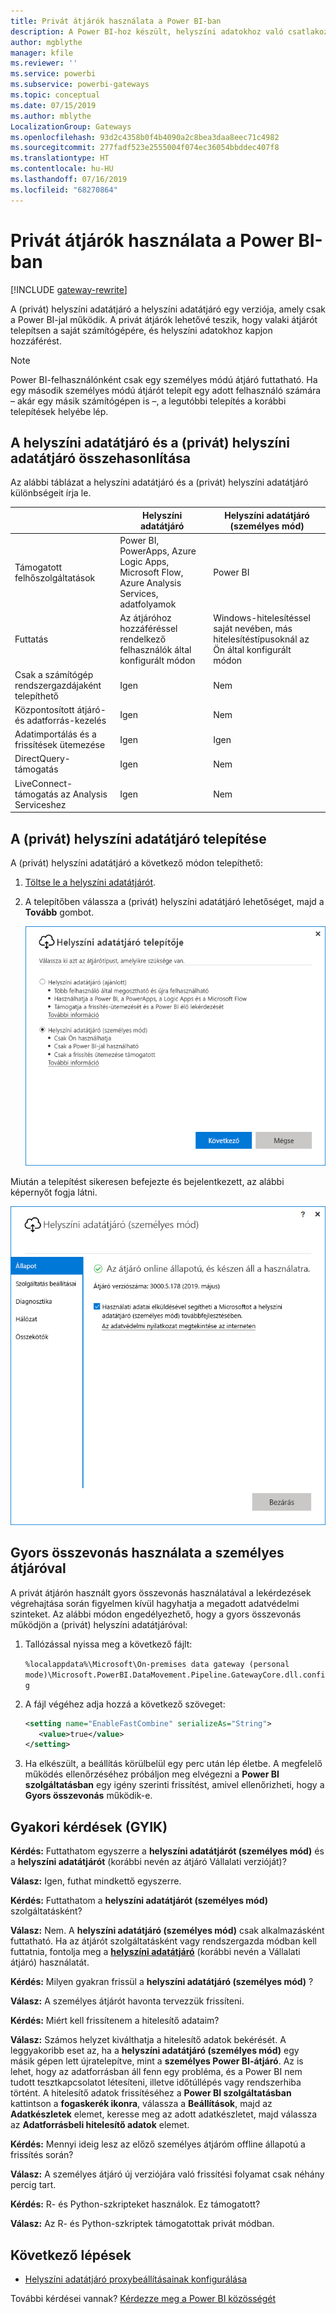 ```yaml
---
title: Privát átjárók használata a Power BI-ban
description: A Power BI-hoz készült, helyszíni adatokhoz való csatlakozásra használható (privát) helyszíni adatátjáróról nyújt tájékoztatást.
author: mgblythe
manager: kfile
ms.reviewer: ''
ms.service: powerbi
ms.subservice: powerbi-gateways
ms.topic: conceptual
ms.date: 07/15/2019
ms.author: mblythe
LocalizationGroup: Gateways
ms.openlocfilehash: 93d2c4358b0f4b4090a2c8bea3daa8eec71c4982
ms.sourcegitcommit: 277fadf523e2555004f074ec36054bbddec407f8
ms.translationtype: HT
ms.contentlocale: hu-HU
ms.lasthandoff: 07/16/2019
ms.locfileid: "68270864"
---
```

# <a name="use-personal-gateways-in-power-bi"></a>Privát átjárók használata a Power BI-ban

[!INCLUDE [gateway-rewrite](includes/gateway-rewrite.md)]

A (privát) helyszíni adatátjáró a helyszíni adatátjáró egy verziója, amely csak a Power BI-jal működik. A privát átjárók lehetővé teszik, hogy valaki átjárót telepítsen a saját számítógépére, és helyszíni adatokhoz kapjon hozzáférést.

> [!NOTE]
> Power BI-felhasználónként csak egy személyes módú átjáró futtatható. Ha egy második személyes módú átjárót telepít egy adott felhasználó számára – akár egy másik számítógépen is –, a legutóbbi telepítés a korábbi telepítések helyébe lép.

## <a name="on-premises-data-gateway-vs-on-premises-data-gateway-personal-mode"></a>A helyszíni adatátjáró és a (privát) helyszíni adatátjáró összehasonlítása

Az alábbi táblázat a helyszíni adatátjáró és a (privát) helyszíni adatátjáró különbségeit írja le.

|   |Helyszíni adatátjáró | Helyszíni adatátjáró (személyes mód) |
| ---- | ---- | ---- |
|Támogatott felhőszolgáltatások |Power BI, PowerApps, Azure Logic Apps, Microsoft Flow, Azure Analysis Services, adatfolyamok |Power BI |
|Futtatás |Az átjáróhoz hozzáféréssel rendelkező felhasználók által konfigurált módon |Windows-hitelesítéssel saját nevében, más hitelesítéstípusoknál az Ön által konfigurált módon |
|Csak a számítógép rendszergazdájaként telepíthető |Igen |Nem |
|Központosított átjáró- és adatforrás-kezelés |Igen |Nem |
|Adatimportálás és a frissítések ütemezése |Igen |Igen |
|DirectQuery-támogatás |Igen |Nem |
|LiveConnect-támogatás az Analysis Serviceshez |Igen |Nem |

## <a name="install-the-on-premises-data-gateway-personal-mode"></a>A (privát) helyszíni adatátjáró telepítése

A (privát) helyszíni adatátjáró a következő módon telepíthető:

1. [Töltse le a helyszíni adatátjárót](https://go.microsoft.com/fwlink/?LinkId=820925&clcid=0x409).

2. A telepítőben válassza a (privát) helyszíni adatátjáró lehetőséget, majd a **Tovább** gombot.

   ![A (privát) helyszíni adatátjáró kiválasztása](media/service-gateway-personal-mode/personal-gateway-select.png)

Miután a telepítést sikeresen befejezte és bejelentkezett, az alábbi képernyőt fogja látni.

![(Privát) helyszíni adatátjáró sikeres telepítése](media/service-gateway-personal-mode/personal-gateway-complete.png)

## <a name="using-fast-combine-with-the-personal-gateway"></a>Gyors összevonás használata a személyes átjáróval

A privát átjárón használt gyors összevonás használatával a lekérdezések végrehajtása során figyelmen kívül hagyhatja a megadott adatvédelmi szinteket. Az alábbi módon engedélyezhető, hogy a gyors összevonás működjön a (privát) helyszíni adatátjáróval:

1. Tallózással nyissa meg a következő fájlt:

   `%localappdata%\Microsoft\On-premises data gateway (personal mode)\Microsoft.PowerBI.DataMovement.Pipeline.GatewayCore.dll.config`

2. A fájl végéhez adja hozzá a következő szöveget:

    ```xml
    <setting name="EnableFastCombine" serializeAs="String">
       <value>true</value>
    </setting>
    ```

3. Ha elkészült, a beállítás körülbelül egy perc után lép életbe. A megfelelő működés ellenőrzéséhez próbáljon meg elvégezni a **Power BI szolgáltatásban** egy igény szerinti frissítést, amivel ellenőrizheti, hogy a **Gyors összevonás** működik-e.

## <a name="frequently-asked-questions-faq"></a>Gyakori kérdések (GYIK)

**Kérdés:** Futtathatom egyszerre a **helyszíni adatátjárót (személyes mód)** és a **helyszíni adatátjárót** (korábbi nevén az átjáró Vállalati verzióját)?
  
**Válasz:** Igen, futhat mindkettő egyszerre.

**Kérdés:** Futtathatom a **helyszíni adatátjárót (személyes mód)** szolgáltatásként?
  
**Válasz:** Nem. A **helyszíni adatátjáró (személyes mód)** csak alkalmazásként futtatható. Ha az átjárót szolgáltatásként vagy rendszergazda módban kell futtatnia, fontolja meg a [**helyszíni adatátjáró**](/data-integration/gateway/service-gateway-onprem) (korábbi nevén a Vállalati átjáró) használatát.

**Kérdés:** Milyen gyakran frissül a **helyszíni adatátjáró (személyes mód)** ?
  
**Válasz:** A személyes átjárót havonta tervezzük frissíteni.

**Kérdés:** Miért kell frissítenem a hitelesítő adataim?
  
**Válasz:** Számos helyzet kiválthatja a hitelesítő adatok bekérését. A leggyakoribb eset az, ha a **helyszíni adatátjáró (személyes mód)** egy másik gépen lett újratelepítve, mint a **személyes Power BI-átjáró**. Az is lehet, hogy az adatforrásban áll fenn egy probléma, és a Power BI nem tudott tesztkapcsolatot létesíteni, illetve időtúllépés vagy rendszerhiba történt. A hitelesítő adatok frissítéséhez a **Power BI szolgáltatásban** kattintson a **fogaskerék ikonra**, válassza a **Beállítások**, majd az **Adatkészletek** elemet, keresse meg az adott adatkészletet, majd válassza az **Adatforrásbeli hitelesítő adatok** elemet.

**Kérdés:** Mennyi ideig lesz az előző személyes átjáróm offline állapotú a frissítés során?
  
**Válasz:** A személyes átjáró új verziójára való frissítési folyamat csak néhány percig tart.

**Kérdés:** R- és Python-szkripteket használok. Ez támogatott?
  
**Válasz:** Az R- és Python-szkriptek támogatottak privát módban.

## <a name="next-steps"></a>Következő lépések

* [Helyszíni adatátjáró proxybeállításainak konfigurálása](/data-integration/gateway/service-gateway-proxy)  

További kérdései vannak? [Kérdezze meg a Power BI közösségét](http://community.powerbi.com/)

